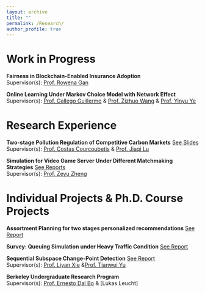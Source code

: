 ```yaml
---
layout: archive
title: ""
permalink: /Research/
author_profile: true
---
```



Work in Progress
=====
**Fairness in Blockchain-Enabled Insurance Adoption**<br>
Supervisor(s): [Prof. Rowena Gan](https://www.smu.edu/cox/Our-People-and-Community/Faculty/Rowena-J-Gan)

**Online Learning Under Markov Choice Model with Network Effect**<br> 
Supervisor(s): [Prof. Gallego Guillermo](https://scholar.google.com/citations?user=FK7w8QIAAAAJ&hl=zh-CN) & [Prof. Zizhuo Wang](https://mypage.cuhk.edu.cn/academics/wangzizhuo/) & [Prof. Yinyu Ye](https://web.stanford.edu/~yyye/)

Research Experience
=====
**Two-stage Pollution Regulation of Competitive Carbon Markets** [See Slides](https://docs.google.com/presentation/d/1pmbLB8UuMx-KbecMRhVRz1Z3nRTvz_DZ/edit?usp=sharing&ouid=102987446174325516956&rtpof=true&sd=true)<br>
Supervisor(s): [Prof. Costas Courcoubetis](https://scholar.google.com/citations?user=_vDxlTUAAAAJ&hl=en) & [Prof. Jiaqi Lu](https://sites.google.com/view/jiaqilu)<br>

**Simulation for Video Game Server Under Different Matchmaking Strategies** [See Reports](https://drive.google.com/file/d/1TKcNLrzLmfUp7w57gWiFhi6oJkII0iQq/view?usp=sharing)<br>
Supervisor(s): [Prof. Zeyu Zheng](https://zheng.ieor.berkeley.edu/)<br>

Individual Projects & Ph.D. Course Projects
=====
**Assortment Planning for two stages personalized recommendations** [See Report](https://drive.google.com/file/d/16Nsm2FfT3Kl-ff-QCoFL0T4ANdB_1inD/view?usp=sharing)<br>

**Survey: Queuing Simulation under Heavy Traffic Condition** [See Report](https://drive.google.com/file/d/1-IfXVFaTABpy4byV6kGL-pU1RAeX-bog/view?usp=sharing)<br>

**Sequential Subspace Change-Point Detection** [See Report](https://drive.google.com/file/d/1-IfXVFaTABpy4byV6kGL-pU1RAeX-bog/view?usp=sharing)<br>
Supervisor(s): [Prof. Liyan Xie](https://sds.cuhk.edu.cn/en/teacher/430) &[Prof. Tianwei Yu](https://mypage.cuhk.edu.cn/academics/yutianwei/)

**Berkeley Undergraduate Research Program**<br>
Supervisor(s): [Prof. Ernesto Dal Bo](https://scholar.google.com/citations?hl=en&user=JIOIEp0AAAAJ&view_op=list_works) & [Lukas Leucht]
